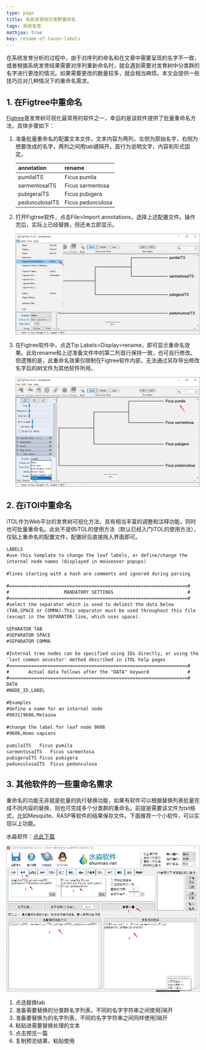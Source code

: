 ```yaml
---
type: page
title: 系统发育树分类群重命名
tags: 系统发育
mathjax: true
key: rename-of-taxon-labels
---
```


在系统发育分析的过程中，由于对序列的命名和在文章中需要呈现的名字不一致，或者根据系统发育结果需要对序列重新命名时，就会遇到需要对发育树中分类群的名字进行更改的情况。如果需要更改的数量较多，就会相当麻烦。本文会提供一些技巧应对几种情况下的重命名需求。

<!--more-->

## 1. 在Figtree中重命名

[Figtree](http://tree.bio.ed.ac.uk/software/figtree/)是发育树可视化最常用的软件之一，幸运的是该软件提供了批量重命名方法，具体步骤如下：

1. 准备批量重命名的配置文本文件，文本内容为两列，左侧为原始名字，右侧为想要改成的名字，两列之间用tab键隔开。首行为说明文字，内容和形式固定。

   | annotation     | rename            |
   | -------------- | ----------------- |
   | pumilaITS      | Ficus pumila      |
   | sarmentosaITS  | Ficus sarmentosa  |
   | pubigeraITS    | Ficus pubigera    |
   | pedunculosaITS | Ficus pedunculosa |

2. 打开Figtree软件，点击File>Import annotations，选择上述配置文件。操作完后，实际上已经替换，但还未立即显示。

   ![](https://github.com/qbycs/qbycs.github.io/blob/master/image/blog/2020-03-14-rename-of-taxon-labels/figtree.jpg?raw=true)

3. 在Figtree软件中，点选Tip Labels>Display>rename，即可显示重命名效果。此处rename和上述准备文件中的第二列首行保持一致，也可自行修改。但遗憾的是，此重命名效果仅限制在Figtree软件内部，无法通过另存导出修改名字后的树文件为其他软件所用。

   ![](https://github.com/qbycs/qbycs.github.io/blob/master/image/blog/2020-03-14-rename-of-taxon-labels/rename.jpg?raw=true)

## 2. 在iTOl中重命名

iTOL作为Web平台的发育树可视化方法，具有相当丰富的调整和注释功能，同时也可批量重命名。此处不提供iTOL的使用方法（默认已经入门iTOL的使用方法），仅贴上重命名的配置文件，配置好后直接拖入界面即可。

```
LABELS
#use this template to change the leaf labels, or define/change the internal node names (displayed in mouseover popups)

#lines starting with a hash are comments and ignored during parsing

#=================================================================#
#                    MANDATORY SETTINGS                           #
#=================================================================#
#select the separator which is used to delimit the data below (TAB,SPACE or COMMA).This separator must be used throughout this file (except in the SEPARATOR line, which uses space).

SEPARATOR TAB
#SEPARATOR SPACE
#SEPARATOR COMMA

#Internal tree nodes can be specified using IDs directly, or using the 'last common ancestor' method described in iTOL help pages
#=================================================================#
#       Actual data follows after the "DATA" keyword              #
#=================================================================#
DATA
#NODE_ID,LABEL

#Examples
#define a name for an internal node
#9031|9606,Metazoa

#change the label for leaf node 9606
#9606,Homo sapiens

pumilaITS	Ficus pumila
sarmentosaITS	Ficus sarmentosa
pubigeraITS	Ficus pubigera
pedunculosaITS	Ficus pedunculosa
```

## 3. 其他软件的一些重命名需求

重命名的功能无非就是批量的执行替换功能，如果有软件可以根据替换列表批量完成不同内容的替换，则也可完成多个分类群的重命名。前提是需要该文件为txt格式，比如Mesquite、RASP等软件的结果保存文件。下面推荐一个小软件，可以实现以上功能。

水淼软件：[点此下载]( https://github.com/qbycs/qbycs.github.io/blob/master/softwarerepositories/shuimiao.zip )

![](https://github.com/qbycs/qbycs.github.io/blob/master/image/blog/2020-03-14-rename-of-taxon-labels/shuimiao.jpg?raw=true)

1. 点选替换tab
2. 准备需要替换的分类群名字列表，不同的名字字符串之间使用$|$隔开
3. 准备要替换为的名字列表，不同的名字字符串之间同样使用$|$隔开
4. 粘贴进需要替换处理的文本
5. 点击预览一篇
6. 复制预览结果，粘贴使用